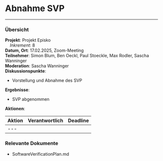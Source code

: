 # Abnahme SVP

---

### Übersicht

**Projekt**: Projekt Episko \
&nbsp;&nbsp;&nbsp;&nbsp;_Inkrement_: 8\
**Datum, Ort**: 17.02.2025, Zoom-Meeting\
**Teilnehmer**: Simon Blum, Ben Oeckl, Paul Stoeckle, Max Rodler, Sascha Wanninger\
**Moderation**: Sascha Wanninger\
**Diskussionspunkte**:

- Vorstellung und Abnahme des SVP

**Ergebnisse**:

- SVP abgenommen

**Aktionen**:

| Aktion | Verantwortlich | Deadline |
|--------|----------------|----------|
| ---    |                |          |

### Relevante Dokumente

- SoftwareVerificationPlan.md 